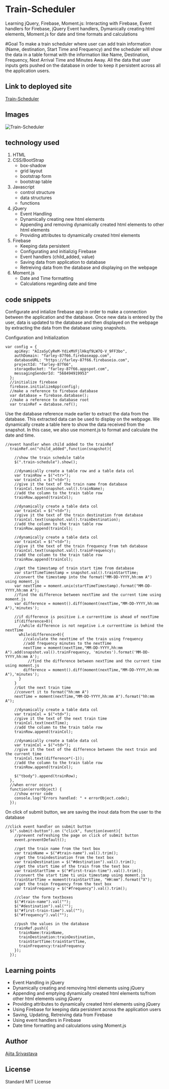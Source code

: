 # Train-Scheduler

<!-- Put a description of what the project is -->
Learning jQuery, Firebase, Moment.js: Interacting with Firebase, Event handlers for Firebase, jQuery Event handlers, Dymanically creating html elements, Moment.js for date and time formats and calculations

#Goal
To make a train scheduler where user can add train information (Name, destination, Start Time and Frequency) and the scheduler will show the data in a table format with the information like Name, Destination, Frequency, Next Arrival Time and Minutes Away. All the data that user inputs gets pushed on the database in order to keep it persistent across all the application users.

## Link to deployed site
<!-- make a link to the deployed site --> 
<!-- [What the user will see](the link to the deployed site) -->
[Train-Scheduler](https://ajitas.github.io/Train-Scheduler/)

## Images
<!-- take a picture of the image and add it into the readme  -->
<!-- ![image title](path or link to image) -->
![Train-Scheduler](assets/images/train-scheduler.png)

## technology used
<!-- make a list of technology used -->
<!-- what you used for this web app, like html css -->

<!-- 
1. First ordered list item
2. Another item
⋅⋅* Unordered sub-list. 
1. Actual numbers don't matter, just that it's a number
⋅⋅1. Ordered sub-list
4. And another item. 
-->
1. HTML
2. CSS/BootStrap
    * box-shadow
    * grid layout
    * bootstrap form
    * bootstrap table
3. Javascript
    * control structure
    * data structures
    * functions
4. jQuery
    * Event Handling
    * Dynamically creating new html elements
    * Appending and removing dynamically created html elements to other html elements
    * Providing attributes to dynamically created html elements
5. Firebase 
    * Keeping data persistent
    * Configurating and initializig Firebase
    * Event handlers (child_added, value)
    * Saving data from application to database
    * Retreiving data from the database and displaying on the webpage
6. Moment.js
    * Date and Time formatting
    * Calculations regarding date and time


## code snippets
<!-- put snippets of code inside ``` ``` so it will look like code -->
<!-- if you want to put blockquotes use a > -->

Configurate and intialize firebase app in order to make a connection between the application and the database. Once new data is entered by the user, data is updated to the database and then displayed on the webpage by extracting the data from the database using snapshots.

Configuration and Initialization
```
var config = {
    apiKey: "AIzaSyCyReM-YdixMVFjlHkqf9LW7Q-V_9FF3bo",
    authDomain: "farley-87f66.firebaseapp.com",
    databaseURL: "https://farley-87f66.firebaseio.com",
    projectId: "farley-87f66",
    storageBucket: "farley-87f66.appspot.com",
    messagingSenderId: "568494919953"
  };
  //initialize firebase
  firebase.initializeApp(config);
  //make a reference to firebase database
  var database = firebase.database();
  //make a reference to database root
  var trainRef = database.ref();
```

Use the database reference made earlier to extract the data from the database. This extracted data can be used to display on the webpage. We dynamically create a table here to show the data received from the snapshot. In this case, we also use moment.js to format and calculate the date and time.
```
//event handler when child added to the trainRef
  trainRef.on("child_added",function(snapshot){

    //show the train schedule table
    $(".train-schedule").show();

    //dynamically create a table row and a table data col
    var trainRow = $("<tr>");
    var trainCol = $("<td>");
    //give it the text of the train name from database
    trainCol.text(snapshot.val().trainName);
    //add the column to the train table row
    trainRow.append(trainCol);

    //dynamically create a table data col
    var trainCol = $("<td>");
    //give it the text of the train destination from database
    trainCol.text(snapshot.val().trainDestination);
    //add the column to the train table row
    trainRow.append(trainCol);
    
    //dynamically create a table data col
    var trainCol = $("<td>");
    //give it the text of the train frequency from teh database
    trainCol.text(snapshot.val().trainFrequency);
    //add the column to the train table row
    trainRow.append(trainCol);

    //get the timestamp of train start time from database
    var startTimeTimestamp = snapshot.val().trainStartTime;
    //convert the timestamp into the format("MM-DD-YYYY,hh:mm A") using moment.js
    var nextTime = moment.unix(startTimeTimestamp).format("MM-DD-YYYY,hh:mm A");
    //find the difference between nextTime and the current time using moment.js
    var difference = moment().diff(moment(nextTime,"MM-DD-YYYY,hh:mm A"),'minutes');

    //if difference is positive i.e currenttime is ahead of nextTime
    if(difference>0){
      //while difference is not negative i.e currenttime is behind the nextTime
      while(difference>0){
        //calculate the nexttime of the train using frequency
        //add frequency minutes to the nextTime
        nextTime = moment(nextTime,"MM-DD-YYYY,hh:mm A").add(snapshot.val().trainFrequency, 'minutes').format('MM-DD-YYYY,hh:mm A');
          //find the difference between nextTime and the current time using moment.js
        difference = moment().diff(moment(nextTime,"MM-DD-YYYY,hh:mm A"),'minutes');
      }
    }
    //Got the next train time 
    //convert it to format("hh:mm A")
    nextTime = moment(nextTime,"MM-DD-YYYY,hh:mm A").format("hh:mm A");

    //dynamically create a table data col
    var trainCol = $("<td>");
    //give it the text of the next train time
    trainCol.text(nextTime);
    //add the column to the train table row
    trainRow.append(trainCol);

    //dynamically create a table data col
    var trainCol = $("<td>");
    //give it the text of the difference between the next train and the current time
    trainCol.text(difference*(-1));
    //add the column to the train table row
    trainRow.append(trainCol);

    $("tbody").append(trainRow);
  },
  //when error occurs
  function(errorObject) {
    //show error code
    console.log("Errors handled: " + errorObject.code);
  });
```

On click of submit button, we are saving the inout data from the user to the database
```
//click event handler on submit button
  $(".submit-button").on ("click", function(event){
    //prevent refreshing the page on click of submit button
    event.preventDefault();

    //get the train name from the text box
    var trainName = $("#train-name").val().trim();
    //get the traindestination from the text box
    var trainDestination = $("#destination").val().trim();
    //get the start time of the train from the text box
    var trainStartTime = $("#first-train-time").val().trim();
    //convert the start time ti unix timestamp using moment.js
    trainStartTime = moment(trainStartTime, "HH:mm").format("X");
    //get the train frequency from the text box
    var trainFrequency = $("#frequency").val().trim();

    //clear the form textboxes
    $("#train-name").val("");
    $("#destination").val("");
    $("#first-train-time").val("");
    $("#frequency").val("");

    //push the values in the database
    trainRef.push({
      trainName:trainName,
      trainDestination:trainDestination,
      trainStartTime:trainStartTime,
      trainFrequency:trainFrequency
    });
  });
```
## Learning points
* Event Handling in jQuery
* Dynamically creating and removing html elements using jQuery
* Appending and emptying dynamically created html elements to/from other html elements using jQuery
* Providing attributes to dynamically created html elements using jQuery
* Using Firebase for keeping data persistent across the application users
* Saving, Updating, Retreiving data from Firebase
* Using event handlers in Firebase
* Date time formatting and calculations using Moment.js


## Author 
[Ajita Srivastava](https://github.com/ajitas)

## License
Standard MIT License